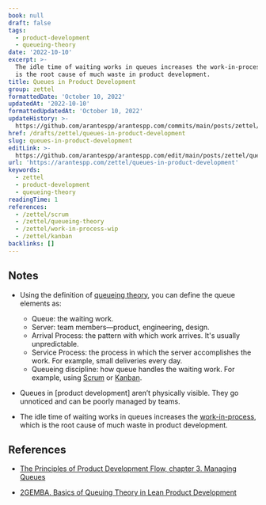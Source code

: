 ```yaml
---
book: null
draft: false
tags:
  - product-development
  - queueing-theory
date: '2022-10-10'
excerpt: >-
  The idle time of waiting works in queues increases the work-in-process, which
  is the root cause of much waste in product development.
title: Queues in Product Development
group: zettel
formattedDate: 'October 10, 2022'
updatedAt: '2022-10-10'
formattedUpdatedAt: 'October 10, 2022'
updateHistory: >-
  https://github.com/arantespp/arantespp.com/commits/main/posts/zettel/queues-in-product-development.md
href: /drafts/zettel/queues-in-product-development
slug: queues-in-product-development
editLink: >-
  https://github.com/arantespp/arantespp.com/edit/main/posts/zettel/queues-in-product-development.md
url: 'https://arantespp.com/zettel/queues-in-product-development'
keywords:
  - zettel
  - product-development
  - queueing-theory
readingTime: 1
references:
  - /zettel/scrum
  - /zettel/queueing-theory
  - /zettel/work-in-process-wip
  - /zettel/kanban
backlinks: []
---
```


## Notes

- Using the definition of [queueing theory](/zettel/queueing-theory), you can define the queue elements as:

  - Queue: the waiting work.
  - Server: team members—product, engineering, design.
  - Arrival Process: the pattern with which work arrives. It's usually unpredictable.
  - Service Process: the process in which the server accomplishes the work. For example, small deliveries every day.
  - Queueing discipline: how queue handles the waiting work. For example, using [Scrum](/zettel/scrum) or [Kanban](/zettel/kanban).

- Queues in [product development] aren’t physically visible. They go unnoticed and can be poorly managed by teams.

- The idle time of waiting works in queues increases the [work-in-process](/zettel/work-in-process-wip), which is the root cause of much waste in product development.

## References

- [The Principles of Product Development Flow, chapter 3. Managing Queues](https://arantespp.com/books/the-principles-of-product-development-flow#3-managing-queues)

- [2GEMBA. Basics of Queuing Theory in Lean Product Development](https://2gemba.com/basics-of-queuing-theory-in-lean-product-development/)
